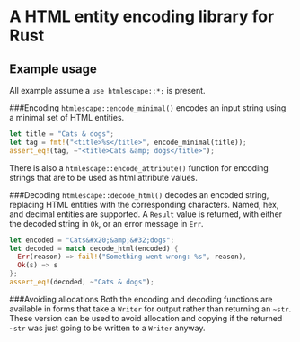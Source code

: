 # A HTML entity encoding library for Rust
## Example usage
All example assume a `use htmlescape::*;` is present.

###Encoding
`htmlescape::encode_minimal()` encodes an input string using a minimal set of HTML entities.

```rust
let title = "Cats & dogs";                                                                        
let tag = fmt!("<title>%s</title>", encode_minimal(title));                                       
assert_eq!(tag, ~"<title>Cats &amp; dogs</title>");                                               
```                                                                                               

There is also a `htmlescape::encode_attribute()` function for encoding strings that are to be used
as html attribute values.

###Decoding
`htmlescape::decode_html()` decodes an encoded string, replacing HTML entities with the
corresponding characters. Named, hex, and decimal entities are supported. A `Result` value is returned, with either the decoded string in `Ok`, or an error message in `Err`.

```rust
let encoded = "Cats&#x20;&amp;&#32;dogs";                                                         
let decoded = match decode_html(encoded) {                                                        
  Err(reason) => fail!("Something went wrong: %s", reason),                                       
  Ok(s) => s                                                                                      
};                                                                                                
assert_eq!(decoded, ~"Cats & dogs");
```

###Avoiding allocations
Both the encoding and decoding functions are available in forms that take a `Writer` for output rather
than returning an `~str`. These version can be used to avoid allocation and copying if the returned
`~str` was just going to be written to a `Writer` anyway.
